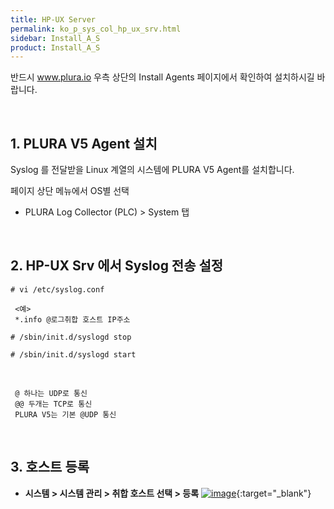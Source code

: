 ```yaml
---
title: HP-UX Server
permalink: ko_p_sys_col_hp_ux_srv.html
sidebar: Install_A_S
product: Install_A_S
---
```


반드시 www.plura.io 우측 상단의 Install Agents 페이지에서 확인하여 설치하시길 바랍니다.

<br />

## 1. PLURA V5 Agent 설치

Syslog 를 전달받을 Linux 계열의 시스템에 PLURA V5 Agent를 설치합니다.

페이지 상단 메뉴에서 OS별 선택

  - PLURA Log Collector (PLC) > System 탭
 
<br />

## 2. HP-UX Srv 에서 Syslog 전송 설정

`# vi /etc/syslog.conf`

     <예>
     *.info @로그취합 호스트 IP주소

`# /sbin/init.d/syslogd stop`

`# /sbin/init.d/syslogd start`

<br />

     @ 하나는 UDP로 통신
     @@ 두개는 TCP로 통신
     PLURA V5는 기본 @UDP 통신

<br />

## 3. 호스트 등록

 - **시스템 > 시스템 관리 > 취합 호스트 선택 > 등록**
 [![image](/docs/images/Ins_G/P_Sys_Collector_HP-UX_Srv/HP_UX.png)](/docs/images/Ins_G/P_Sys_Collector_HP-UX_Srv/HP_UX.png){:target="_blank"}